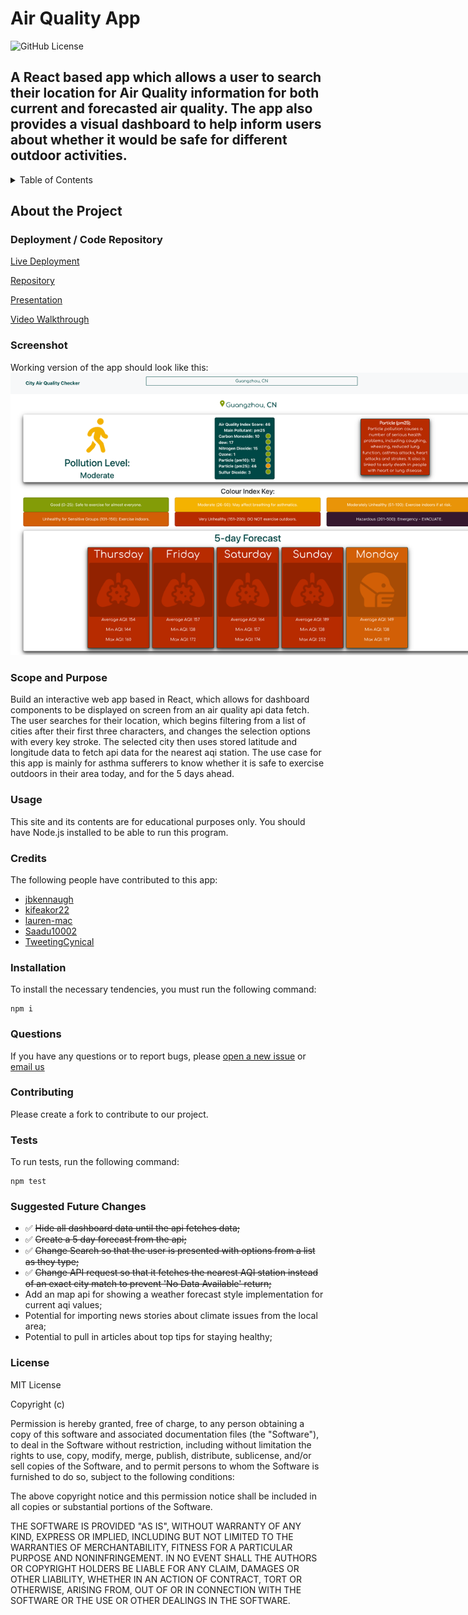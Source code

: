 # Air Quality App

![GitHub License](https://img.shields.io/badge/license-MIT-green.svg)

## A React based app which allows a user to search their location for Air Quality information for both current and forecasted air quality. The app also provides a visual dashboard to help inform users about whether it would be safe for different outdoor activities.

<!-- TABLE OF CONTENTS -->
  <details>
    <summary>Table of Contents</summary>
    <ol>
          <li><a href="#about-the-project">About The Project</a></li>
          <li><a href="#deployment">Deployment / Code Repository</a></li>
          <li><a href="#screenshot">Screenshot</a></li>
          <li><a href="#scope-and-purpose">Scope and Purpose</a></li>
          <li><a href="#usage">Usage</a></li>
          <li><a href="#credits">Credits</a></li>
          <li><a href="#installation">Installation</a></li>
          <li><a href="#questions">Questions</a></li>
          <li><a href="#contributions">Contributions</a></li>
          <li><a href="#tests">Tests</a></li>
          <li><a href="#suggested-future-changes">Suggested Future Changes</a></li>
          <li><a href="#license">License</a></li>
        </ol>
  </details>

  <!-- About the Project -->

## About the Project

### Deployment / Code Repository

[Live Deployment](https://calm-narwhal-f7ffd6.netlify.app/)

[Repository](https://github.com/kifeakor22/air-quality-app)

[Presentation](https://docs.google.com/presentation/d/1zDtDcPj7qmLtqPSRzJKOY8c84TqXqr4hYXpqDz9d18w/edit?usp=sharing)

[Video Walkthrough](https://drive.google.com/file/d/11zyrAp6vFo9d0udhf8ny0K_yEUeV3THE/view?usp=share_link)

### Screenshot

Working version of the app should look like this:
<img src="./assets/screenshot.png" alt="Working version of project" style="max-width: 800px;">

### Scope and Purpose

Build an interactive web app based in React, which allows for dashboard components to be displayed on screen from an air quality api data fetch. The user searches for their location, which begins filtering from a list of cities after their first three characters, and changes the selection options with every key stroke. The selected city then uses stored latitude and longitude data to fetch api data for the nearest aqi station. The use case for this app is mainly for asthma sufferers to know whether it is safe to exercise outdoors in their area today, and for the 5 days ahead.

### Usage

This site and its contents are for educational purposes only. You should have Node.js installed to be able to run this program.

### Credits

The following people have contributed to this app:

- [jbkennaugh](https://github.com/jbkennaugh)
- [kifeakor22](https://github.com/kifeakor22)
- [lauren-mac](https://github.com/lauren-mac)
- [Saadu10002](https://github.com/Saadu10002)
- [TweetingCynical](https://github.com/TweetingCynical)

### Installation

To install the necessary tendencies, you must run the following command:

```
npm i
```

### Questions

If you have any questions or to report bugs, please [open a new issue](https://github.com/kifeakor22/air-quality-app/issues/new) or [email us](mailto:jon@exce-ed.com?subject=air-quality-app)

### Contributing

Please create a fork to contribute to our project.

### Tests

To run tests, run the following command:

```
npm test
```

### Suggested Future Changes

- ✅ ~~Hide all dashboard data until the api fetches data;~~
- ✅ ~~Create a 5 day forecast from the api;~~
- ✅ ~~Change Search so that the user is presented with options from a list as they type;~~
- ✅ ~~Change API request so that it fetches the nearest AQI station instead of an exact city match to prevent 'No Data Available' return;~~
- Add an map api for showing a weather forecast style implementation for current aqi values;
- Potential for importing news stories about climate issues from the local area;
- Potential to pull in articles about top tips for staying healthy;

### License

MIT License

Copyright (c)

Permission is hereby granted, free of charge, to any person obtaining a copy
of this software and associated documentation files (the "Software"), to deal
in the Software without restriction, including without limitation the rights
to use, copy, modify, merge, publish, distribute, sublicense, and/or sell
copies of the Software, and to permit persons to whom the Software is
furnished to do so, subject to the following conditions:

The above copyright notice and this permission notice shall be included in all
copies or substantial portions of the Software.

THE SOFTWARE IS PROVIDED "AS IS", WITHOUT WARRANTY OF ANY KIND, EXPRESS OR
IMPLIED, INCLUDING BUT NOT LIMITED TO THE WARRANTIES OF MERCHANTABILITY,
FITNESS FOR A PARTICULAR PURPOSE AND NONINFRINGEMENT. IN NO EVENT SHALL THE
AUTHORS OR COPYRIGHT HOLDERS BE LIABLE FOR ANY CLAIM, DAMAGES OR OTHER
LIABILITY, WHETHER IN AN ACTION OF CONTRACT, TORT OR OTHERWISE, ARISING FROM,
OUT OF OR IN CONNECTION WITH THE SOFTWARE OR THE USE OR OTHER DEALINGS IN THE
SOFTWARE.
